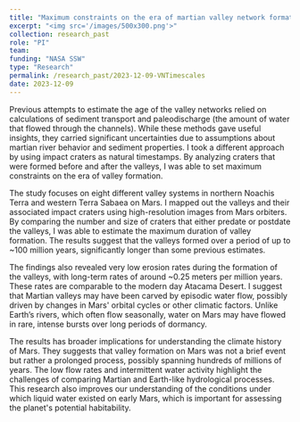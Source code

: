 ```yaml
---
title: "Maximum constraints on the era of martian valley network formation"
excerpt: "<img src='/images/500x300.png'>"
collection: research_past
role: "PI"
team: 
funding: "NASA SSW"
type: "Research"
permalink: /research_past/2023-12-09-VNTimescales
date: 2023-12-09
---
```


Previous attempts to estimate the age of the valley networks relied on calculations of sediment transport and paleodischarge (the amount of water that flowed through the channels). While these methods gave useful insights, they carried significant uncertainties due to assumptions about martian river behavior and sediment properties. I took a different approach by using impact craters as natural timestamps. By analyzing craters that were formed before and after the valleys, I was able to set maximum constraints on the era of valley formation.

The study focuses on eight different valley systems in northern Noachis Terra and western Terra Sabaea on Mars. I mapped out the valleys and their associated impact craters using high-resolution images from Mars orbiters. By comparing the number and size of craters that either predate or postdate the valleys, I was able to estimate the maximum duration of valley formation. The results suggest that the valleys formed over a period of up to ~100 million years, significantly longer than some previous estimates.

The findings also revealed very low erosion rates during the formation of the valleys, with long-term rates of around ~0.25 meters per million years. These rates are comparable to  the modern day Atacama Desert. I suggest that Martian valleys may have been carved by episodic water flow, possibly driven by changes in Mars' orbital cycles or other climatic factors. Unlike Earth’s rivers, which often flow seasonally, water on Mars may have flowed in rare, intense bursts over long periods of dormancy.

The results has broader implications for understanding the climate history of Mars. They suggests that valley formation on Mars was not a brief event but rather a prolonged process, possibly spanning hundreds of millions of years. The low flow rates and intermittent water activity highlight the challenges of comparing Martian and Earth-like hydrological processes. This research also improves our understanding of the conditions under which liquid water existed on early Mars, which is important for assessing the planet's potential habitability.

